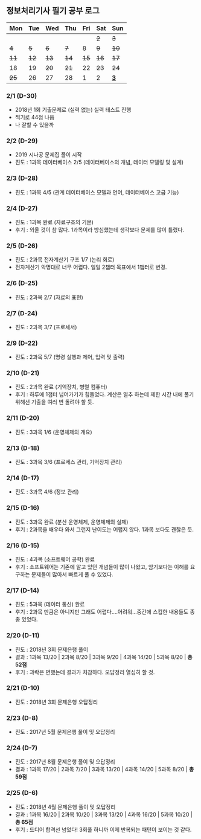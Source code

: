 ## 정보처리기사 필기 공부 로그

| Mon  | Tue  | Wed  | Thu  | Fri  | Sat  | Sun          |
| ---- | ---- | ---- | ---- | ---- | ---- | ------------ |
|      |      |      |      |      | <del>2</del>    | <del>3</del>            |
| <del>4</del>    | <del>5</del>    | <del>6</del>    | <del>7</del>    | 8    | <del>9</del>    | <del>10</del>           |
| <del>11</del>   | <del>12</del>   | <del>13</del>   | <del>14</del>   | <del>15</del>   | <del>16</del>   | <del>17</del>           |
| 18   | 19   | <del>20</del>   | <del>21</del>   | 22   | <del>23</del>   | <del>24</del>           |
| <del>25</del>   | 26   | 27   | 28   | 1    | 2    | <u>**3**</u> |



### 2/1 (D-30)

- 2018년 1회 기출문제로 (실력 없는) 실력 테스트 진행
- 찍기로 44점 나옴
- 나 잘할 수 있을까



### 2/2 (D-29)

- 2019 시나공 문제집 풀이 시작
- 진도 : 1과목 데이터베이스 2/5 (데이터베이스의 개념, 데이터 모델링 및 설계)



### 2/3 (D-28)

- 진도 : 1과목 4/5 (관계 데이터베이스 모델과 언어, 데이터베이스 고급 기능)



### 2/4 (D-27)

- 진도 : 1과목 완료 (자료구조의 기본)
- 후기 : 외울 것이 참 많다. 1과목이라 방심했는데 생각보다 문제를 많이 틀렸다.



### 2/5 (D-26)

- 진도 : 2과목 전자계산기 구조 1/7 (논리 회로)
- 전자계산기 악명대로 너무 어렵다. 일일 2챕터 목표에서 1챕터로 변경.



### 2/6 (D-25)

- 진도 : 2과목 2/7 (자료의 표현)



### 2/7 (D-24)

- 진도 : 2과목 3/7 (프로세서)



### 2/9 (D-22)

- 진도 : 2과목 5/7 (명령 실행과 제어, 입력 및 출력)



### 2/10 (D-21)

- 진도 : 2과목 완료 (기억장치, 병렬 컴퓨터)
- 후기 : 하루에 1챕터 넘어가기가 힘들었다. 계산은 얼추 하는데 제한 시간 내에 풀기 위해선 기출을 여러 번 돌려야 할 듯.


### 2/11 (D-20)

- 진도 : 3과목 1/6 (운영체제의 개요)



### 2/13 (D-18)

- 진도 : 3과목 3/6 (프로세스 관리, 기억장치 관리)



### 2/14 (D-17)

- 진도 : 3과목 4/6 (정보 관리)



### 2/15 (D-16)

- 진도 : 3과목 완료 (분산 운영체제, 운영체제의 실제)
- 후기 : 2과목을 배우다 와서 그런지 난이도는 어렵지 않다. 1과목 보다도 괜찮은 듯.


### 2/16 (D-15)

- 진도 : 4과목 (소프트웨어 공학) 완료
- 후기 : 소프트웨어는 기존에 알고 있던 개념들이 많이 나왔고, 암기보다는 이해를 요구하는 문제들이 많아서 빠르게 풀 수 있었다. 


### 2/17 (D-14)

- 진도 : 5과목 (데이터 통신) 완료
- 후기 : 2과목 만큼은 아니지만 그래도 어렵다....어려워...중간에 스킵한 내용들도 종종 있었다.



### 2/20 (D-11)

- 진도 : 2018년 3회 문제은행 풀이
- 결과 : 1과목 13/20 | 2과목 8/20 | 3과목 9/20 | 4과목 14/20 | 5과목 8/20 | <b>총 52점</b>
- 후기 : 과락은 면했는데 결과가 처참하다. 오답정리 열심히 할 것.



### 2/21 (D-10)

- 진도 : 2018년 3회 문제은행 오답정리



### 2/23 (D-8)

- 진도 : 2017년 5월 문제은행 풀이 및 오답정리



### 2/24 (D-7)

- 진도 : 2017년 8월 문제은행 풀이 및 오답정리
- 결과 : 1과목 17/20 | 2과목 7/20 | 3과목 13/20 | 4과목 14/20 | 5과목 8/20 | <b>총 59점</b>



### 2/25 (D-6)

- 진도 : 2018년 4월 문제은행 풀이 및 오답정리
- 결과 : 1과목 16/20 | 2과목 10/20 | 3과목 13/20 | 4과목 16/20 | 5과목 10/20 | <b>총 65점</b>
- 후기 : 드디어 합격선 넘었다! 3회풀 하니까 이제 반복되는 패턴이 보이는 것 같다.

